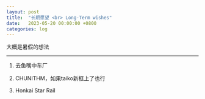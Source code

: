 ```yaml
---
layout: post
title:  "长期愿望 <br> Long-Term wishes"
date:   2023-05-20 00:00:00 +0800
categories: log
---
```

大概是暑假的想法

***

1. 去鱼嘴中车厂

2. CHUNITHM，如果taiko新框上了也行

3. Honkai Star Rail